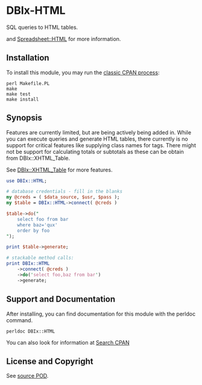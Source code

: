 DBIx-HTML
=========
SQL queries to HTML tables.

and [Spreadsheet::HTML](http://search.cpan.org/dist/Spreadsheet-HTML/)
for more information.

Installation
------------
To install this module, you may run the
[classic CPAN process](http://perldoc.perl.org/ExtUtils/MakeMaker.html#Default-Makefile-Behaviour):
```
perl Makefile.PL
make
make test
make install
```

Synopsis
--------
Features are currently limited, but are being actively being added in. While you
can execute queries and generate HTML tables, there currently is no support for
critical features like supplying class names for tags. There might not be support
for calculating totals or subtotals as these can be obtain from DBIx::XHTML_Table.

See [DBIx::XHTML_Table](http://search.cpan.org/dist/DBIx-XHTML_Table/) for more features.
```perl
use DBIx::HTML;

# database credentials - fill in the blanks
my @creds = ( $data_source, $usr, $pass );
my $table = DBIx::HTML->connect( @creds )

$table->do("
    select foo from bar
    where baz='qux'
    order by foo
");

print $table->generate;

# stackable method calls:
print DBIx::HTML
    ->connect( @creds )
    ->do('select foo,baz from bar')
    ->generate;
```

Support and Documentation
-------------------------
After installing, you can find documentation for this module with the
perldoc command.
```
perldoc DBIx::HTML
```
You can also look for information at
[Search CPAN](http://search.cpan.org/dist/DBIx-HTML/)

License and Copyright
---------------------
See [source POD](/lib/DBIx/HTML.pm).
